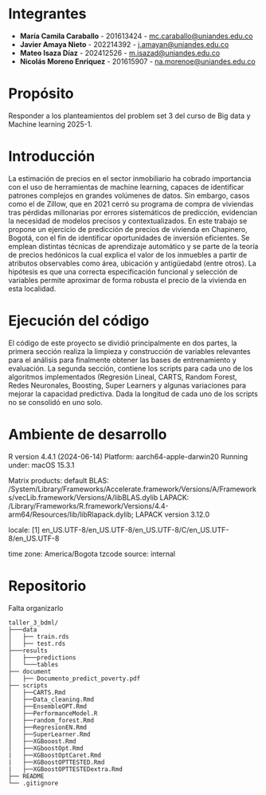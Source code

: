 # Integrantes
- **María Camila Caraballo** - 201613424 - mc.caraballo@uniandes.edu.co
- **Javier Amaya Nieto** - 202214392 - j.amayan@uniandes.edu.co
- **Mateo Isaza Díaz** - 202412526 - m.isazad@uniandes.edu.co
- **Nicolás Moreno Enriquez** - 201615907 - na.morenoe@uniandes.edu.co
# Propósito
Responder a los planteamientos del problem set 3 del curso de Big data y Machine learning 2025-1.
# Introducción

La estimación de precios en el sector inmobiliario ha cobrado importancia con el uso de herramientas de machine learning, capaces de identificar patrones complejos en grandes volúmenes de datos. Sin embargo, casos como el de Zillow, que en 2021 cerró su programa de compra de viviendas tras pérdidas millonarias por errores sistemáticos de predicción, evidencian la necesidad de modelos precisos y contextualizados. En este trabajo se propone un ejercicio de predicción de precios de vivienda en Chapinero, Bogotá, con el fin de identificar oportunidades de inversión eficientes. Se emplean distintas técnicas de aprendizaje automático y se parte de la teoría de precios hedónicos la cual explica el valor de los inmuebles a partir de atributos observables como área, ubicación y antigüedabd (entre otros). La hipótesis es que una correcta especificación funcional y selección de variables permite aproximar de forma robusta el precio de la vivienda en esta localidad.

# Ejecución del código
El código de este proyecto se dividió principalmente en dos partes, la primera sección realiza la limpieza y construcción de variables relevantes para el análisis para finalmente obtener las bases de entrenamiento y evaluación. La segunda sección, contiene los scripts para cada uno de los algoritmos implementados (Regresión Lineal, CARTS, Random Forest, Redes Neuronales, Boosting, Super Learners y algunas variaciones para mejorar la capacidad predictiva. Dada la longitud de cada uno de los scripts no se consolidó en uno solo. 

# Ambiente de desarrollo

R version 4.4.1 (2024-06-14)
Platform: aarch64-apple-darwin20
Running under: macOS 15.3.1

Matrix products: default
BLAS:   /System/Library/Frameworks/Accelerate.framework/Versions/A/Frameworks/vecLib.framework/Versions/A/libBLAS.dylib 
LAPACK: /Library/Frameworks/R.framework/Versions/4.4-arm64/Resources/lib/libRlapack.dylib;  LAPACK version 3.12.0

locale:
[1] en_US.UTF-8/en_US.UTF-8/en_US.UTF-8/C/en_US.UTF-8/en_US.UTF-8

time zone: America/Bogota
tzcode source: internal

# Repositorio

Falta organizarlo 

```plaintext
taller_3_bdml/
├───data
│   ├── train.rds
│   ├── test.rds
├───results
│   ├───predictions
│   └───tables
├── document
│   ├── Documento_predict_poverty.pdf
├── scripts
│   ├──CARTS.Rmd
│   ├──Data_cleaning.Rmd
│   ├──EnsembleOPT.Rmd
│   ├──PerformanceModel.R
│   ├──random_forest.Rmd
│   ├──RegresionEN.Rmd
│   ├──SuperLearner.Rmd
│   ├──XGBooost.Rmd
│   ├──XGboostOpt.Rmd
|   ├──XGBoostOptCaret.Rmd
|   ├──XGBoostOPTTESTED.Rmd
|   ├──XGBoostOPTTESTEDextra.Rmd  
├── README
└── .gitignore
```

